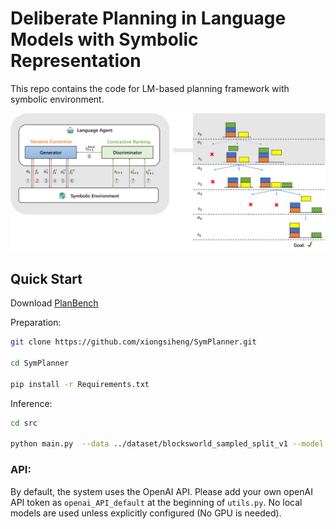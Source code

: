 # Deliberate Planning in Language Models with Symbolic Representation

This repo contains the code for LM-based planning framework with symbolic environment.

<p align="center">
  <img src='misc/Framework.png' width=600>
</p>

## Quick Start

Download [PlanBench](https://github.com/karthikv792/LLMs-Planning)

Preparation:
```sh
git clone https://github.com/xiongsiheng/SymPlanner.git

cd SymPlanner

pip install -r Requirements.txt
```


Inference:
```sh
cd src

python main.py  --data ../dataset/blocksworld_sampled_split_v1 --model gpt-4.1 --output_dir ../results/test_blocksworld_gpt_4.1_sym --max_steps 32 --num_rollouts 32  --num_generations 3 --group_size 3 --beam_width 3 --cmp_per_opt 1 --enable_symbolic --iterative_correction --contrastive_ranking --visualize --batch_process

```

### API:
By default, the system uses the OpenAI API. Please add your own openAI API token as `openai_API_default` at the beginning of `utils.py`. No local models are used unless explicitly configured (No GPU is needed).
